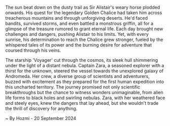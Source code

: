 
The sun beat down on the dusty trail as Sir Alistair's weary horse plodded onwards. His quest for the legendary Golden Chalice had taken him across treacherous mountains and through unforgiving deserts. He'd faced bandits, survived storms, and even battled a monstrous griffin, all for a glimpse of the treasure rumored to grant eternal life. Each day brought new challenges and dangers, pushing Alistair to his limits. Yet, with every sunrise, his determination to reach the Chalice grew stronger, fueled by the whispered tales of its power and the burning desire for adventure that coursed through his veins.

The starship 'Voyager' cut through the cosmos, its sleek hull shimmering under the light of a distant nebula. Captain Zara, a seasoned explorer with a thirst for the unknown, steered the vessel towards the unexplored galaxy of Andromeda. Her crew, a diverse group of scientists and adventurers, buzzed with excitement as they prepared for the first human expedition into this uncharted territory.  The journey promised not only scientific breakthroughs but the chance to witness wonders unimaginable, from alien life forms to black holes and swirling nebulas. Zara, with her weathered face and steely eyes, knew the dangers that lay ahead, but she wouldn't trade the thrill of discovery for anything. 

~ By Hozmi - 20 September 2024
